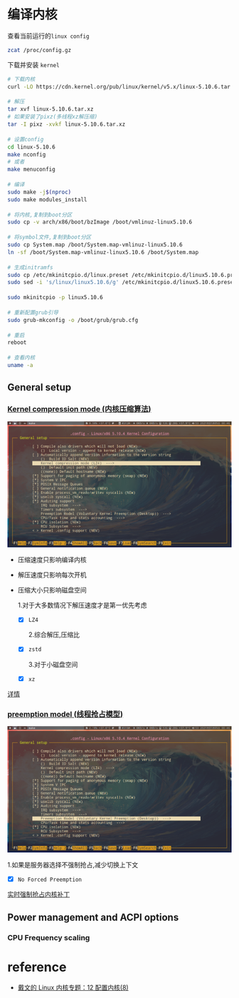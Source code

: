 # 编译内核

查看当前运行的`linux config`

```bash
zcat /proc/config.gz
```

下载并安装 `kernel`

```bash
# 下载内核
curl -LO https://cdn.kernel.org/pub/linux/kernel/v5.x/linux-5.10.6.tar.xz

# 解压
tar xvf linux-5.10.6.tar.xz
# 如果安装了pixz(多线程xz解压缩)
tar -I pixz -xvkf linux-5.10.6.tar.xz

# 设置config
cd linux-5.10.6
make nconfig
# 或者
make menuconfig

# 编译
sudo make -j$(nproc)
sudo make modules_install

# 将内核,复制到boot分区
sudo cp -v arch/x86/boot/bzImage /boot/vmlinuz-linux5.10.6

# 将symbol文件,复制到boot分区
sudo cp System.map /boot/System.map-vmlinuz-linux5.10.6
ln -sf /boot/System.map-vmlinuz-linux5.10.6 /boot/System.map

# 生成initramfs
sudo cp /etc/mkinitcpio.d/linux.preset /etc/mkinitcpio.d/linux5.10.6.preset
sudo sed -i 's/linux/linux5.10.6/g' /etc/mkinitcpio.d/linux5.10.6.preset

sudo mkinitcpio -p linux5.10.6

# 重新配置grub引导
sudo grub-mkconfig -o /boot/grub/grub.cfg

# 重启
reboot

# 查看内核
uname -a
```

## General setup

### [Kernel compression mode (内核压缩算法)](https://git.kernel.org/pub/scm/linux/kernel/git/torvalds/linux.git/tree/init/Kconfig?id=aefcf2f4b58155d27340ba5f9ddbe9513da8286d#n200)

![image](./Pictures/kernel/compression.png)

- 压缩速度只影响编译内核
- 解压速度只影响每次开机
- 压缩大小只影响磁盘空间

  1.对于大多数情况下解压速度才是第一优先考虑

  - [x] `LZ4`

    2.综合解压,压缩比

  - [x] `zstd`

    3.对于小磁盘空间

  - [x] `xz`

[详情](https://lwn.net/Articles/817134/)

### [preemption model (线程抢占模型)](https://devarea.com/understanding-linux-kernel-preemption/)

![image](./Pictures/kernel/preemption.png)

1.如果是服务器选择不强制抢占,减少切换上下文

- [x] `No Forced Preemption`

[实时强制抢占内核补丁](https://rt.wiki.kernel.org/index.php/Main_Page)

## Power management and ACPI options

### CPU Frequency scaling

# reference

- [戴文的 Linux 内核专题：12 配置内核(8)](https://linux.cn/article-2386-1.html)
